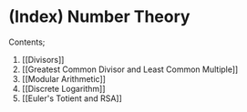 # (Index) Number Theory

Contents;
1. [[Divisors]]
2. [[Greatest Common Divisor and Least Common Multiple]]
3. [[Modular Arithmetic]]
4. [[Discrete Logarithm]]
5. [[Euler's Totient and RSA]]
